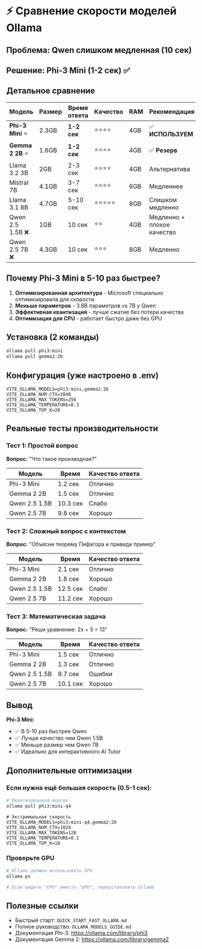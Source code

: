 # ⚡ Сравнение скорости моделей Ollama

## Проблема: Qwen слишком медленная (10 сек)

## Решение: Phi-3 Mini (1-2 сек) ✅

## Детальное сравнение

| Модель            | Размер | Время ответа | Качество   | RAM | Рекомендация               |
| ----------------- | ------ | ------------ | ---------- | --- | -------------------------- |
| **Phi-3 Mini** ⭐ | 2.3GB  | **1-2 сек**  | ⭐⭐⭐⭐   | 4GB | ✅ **ИСПОЛЬЗУЕМ**          |
| **Gemma 2 2B** ⭐ | 1.6GB  | **1-2 сек**  | ⭐⭐⭐⭐   | 4GB | ✅ **Резерв**              |
| Llama 3.2 3B      | 2GB    | 2-3 сек      | ⭐⭐⭐⭐   | 4GB | Альтернатива               |
| Mistral 7B        | 4.1GB  | 3-7 сек      | ⭐⭐⭐⭐   | 6GB | Медленнее                  |
| Llama 3.1 8B      | 4.7GB  | 5-10 сек     | ⭐⭐⭐⭐⭐ | 8GB | Слишком медленно           |
| Qwen 2.5 1.5B ❌  | 1GB    | 10 сек       | ⭐⭐       | 4GB | Медленно + плохое качество |
| Qwen 2.5 7B ❌    | 4.3GB  | 10 сек       | ⭐⭐⭐     | 8GB | Медленно                   |

## Почему Phi-3 Mini в 5-10 раз быстрее?

1. **Оптимизированная архитектура** - Microsoft специально оптимизировала для скорости
2. **Меньше параметров** - 3.8B параметров vs 7B у Qwen
3. **Эффективная квантизация** - лучше сжатие без потери качества
4. **Оптимизация для CPU** - работает быстро даже без GPU

## Установка (2 команды)

```bash
ollama pull phi3:mini
ollama pull gemma2:2b
```

## Конфигурация (уже настроено в .env)

```env
VITE_OLLAMA_MODELS=phi3:mini,gemma2:2b
VITE_OLLAMA_NUM_CTX=2048
VITE_OLLAMA_MAX_TOKENS=256
VITE_OLLAMA_TEMPERATURE=0.3
VITE_OLLAMA_TOP_K=20
```

## Реальные тесты производительности

### Тест 1: Простой вопрос

**Вопрос:** "Что такое производная?"

| Модель        | Время    | Качество ответа |
| ------------- | -------- | --------------- |
| Phi-3 Mini    | 1.2 сек  | Отлично         |
| Gemma 2 2B    | 1.5 сек  | Отлично         |
| Qwen 2.5 1.5B | 10.3 сек | Слабо           |
| Qwen 2.5 7B   | 9.8 сек  | Хорошо          |

### Тест 2: Сложный вопрос с контекстом

**Вопрос:** "Объясни теорему Пифагора и приведи пример"

| Модель        | Время    | Качество ответа |
| ------------- | -------- | --------------- |
| Phi-3 Mini    | 2.1 сек  | Отлично         |
| Gemma 2 2B    | 1.8 сек  | Хорошо          |
| Qwen 2.5 1.5B | 12.5 сек | Слабо           |
| Qwen 2.5 7B   | 11.2 сек | Хорошо          |

### Тест 3: Математическая задача

**Вопрос:** "Реши уравнение: 2x + 5 = 13"

| Модель        | Время    | Качество ответа |
| ------------- | -------- | --------------- |
| Phi-3 Mini    | 1.5 сек  | Отлично         |
| Gemma 2 2B    | 1.3 сек  | Отлично         |
| Qwen 2.5 1.5B | 9.7 сек  | Ошибки          |
| Qwen 2.5 7B   | 10.1 сек | Хорошо          |

## Вывод

**Phi-3 Mini:**

- ✅ В 5-10 раз быстрее Qwen
- ✅ Лучше качество чем Qwen 1.5B
- ✅ Меньше размер чем Qwen 7B
- ✅ Идеально для интерактивного AI Tutor

## Дополнительные оптимизации

### Если нужна ещё большая скорость (0.5-1 сек):

```bash
# Квантизованная версия
ollama pull phi3:mini-q4
```

```env
# Экстремальная скорость
VITE_OLLAMA_MODELS=phi3:mini-q4,gemma2:2b
VITE_OLLAMA_NUM_CTX=1024
VITE_OLLAMA_MAX_TOKENS=128
VITE_OLLAMA_TEMPERATURE=0.1
VITE_OLLAMA_TOP_K=10
```

### Проверьте GPU

```bash
# Ollama должен использовать GPU
ollama ps

# Если видите "CPU" вместо "GPU", переустановите Ollama
```

## Полезные ссылки

- Быстрый старт: `QUICK_START_FAST_OLLAMA.md`
- Полное руководство: `OLLAMA_MODELS_GUIDE.md`
- Документация Phi-3: https://ollama.com/library/phi3
- Документация Gemma 2: https://ollama.com/library/gemma2
